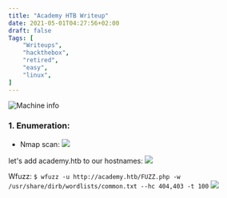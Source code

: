```yaml
---
title: "Academy HTB Writeup"
date: 2021-05-01T04:27:56+02:00
draft: false
Tags: [
    "Writeups",
    "hackthebox",
    "retired",
    "easy",
    "linux",
]
---
```

![Machine info](/images/academy/1.png)

### 1. Enumeration:
* Nmap scan:
![](/images/academy/2.png)

let's add academy.htb to our hostnames:
![](/images/academy/4.png)

Wfuzz:
``$ wfuzz -u http://academy.htb/FUZZ.php -w /usr/share/dirb/wordlists/common.txt --hc 404,403 -t 100``
![](/images/academy/3.png)
